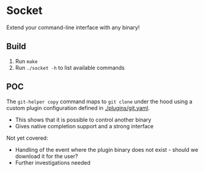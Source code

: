 # Socket

Extend your command-line interface with any binary!

## Build

1. Run `make`
2. Run `./socket -h` to list available commands

## POC

The `git-helper copy` command maps to `git clone` under the hood using a custom plugin configuration defined in [./plugins/git.yaml](./plugins/git.yaml).

- This shows that it is possible to control another binary
- Gives native completion support and a strong interface

Not yet covered:

- Handling of the event where the plugin binary does not exist - should we download it for the user?
- Further investigations needed